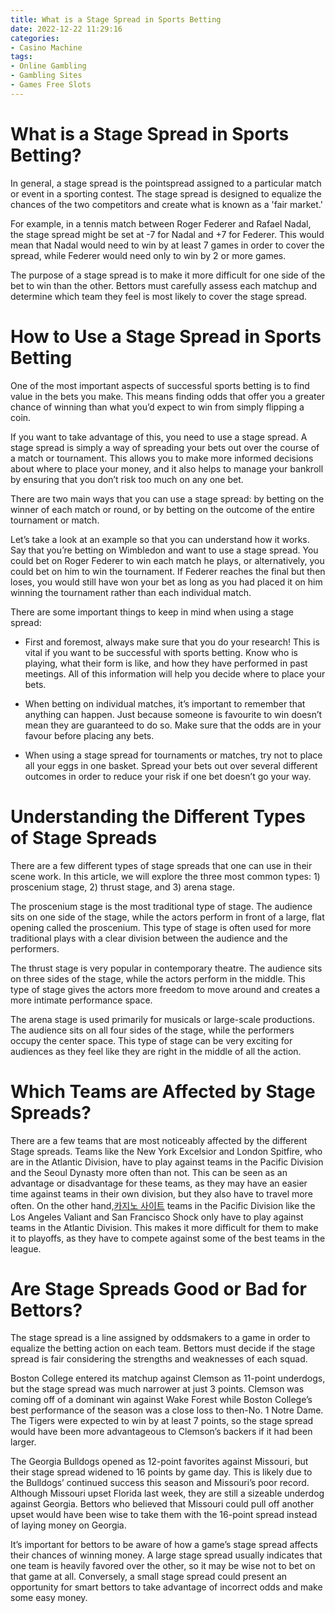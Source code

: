 ```yaml
---
title: What is a Stage Spread in Sports Betting
date: 2022-12-22 11:29:16
categories:
- Casino Machine
tags:
- Online Gambling
- Gambling Sites
- Games Free Slots
---
```



#  What is a Stage Spread in Sports Betting?

In general, a stage spread is the pointspread assigned to a particular match or event in a sporting contest. The stage spread is designed to equalize the chances of the two competitors and create what is known as a 'fair market.'

For example, in a tennis match between Roger Federer and Rafael Nadal, the stage spread might be set at -7 for Nadal and +7 for Federer. This would mean that Nadal would need to win by at least 7 games in order to cover the spread, while Federer would need only to win by 2 or more games.

The purpose of a stage spread is to make it more difficult for one side of the bet to win than the other. Bettors must carefully assess each matchup and determine which team they feel is most likely to cover the stage spread.

#  How to Use a Stage Spread in Sports Betting

One of the most important aspects of successful sports betting is to find value in the bets you make. This means finding odds that offer you a greater chance of winning than what you’d expect to win from simply flipping a coin.

If you want to take advantage of this, you need to use a stage spread. A stage spread is simply a way of spreading your bets out over the course of a match or tournament. This allows you to make more informed decisions about where to place your money, and it also helps to manage your bankroll by ensuring that you don’t risk too much on any one bet.

There are two main ways that you can use a stage spread: by betting on the winner of each match or round, or by betting on the outcome of the entire tournament or match.

Let’s take a look at an example so that you can understand how it works. Say that you’re betting on Wimbledon and want to use a stage spread. You could bet on Roger Federer to win each match he plays, or alternatively, you could bet on him to win the tournament. If Federer reaches the final but then loses, you would still have won your bet as long as you had placed it on him winning the tournament rather than each individual match.

There are some important things to keep in mind when using a stage spread:

- First and foremost, always make sure that you do your research! This is vital if you want to be successful with sports betting. Know who is playing, what their form is like, and how they have performed in past meetings. All of this information will help you decide where to place your bets.

- When betting on individual matches, it’s important to remember that anything can happen. Just because someone is favourite to win doesn’t mean they are guaranteed to do so. Make sure that the odds are in your favour before placing any bets.

- When using a stage spread for tournaments or matches, try not to place all your eggs in one basket. Spread your bets out over several different outcomes in order to reduce your risk if one bet doesn’t go your way.

#  Understanding the Different Types of Stage Spreads 

There are a few different types of stage spreads that one can use in their scene work. In this article, we will explore the three most common types: 1) proscenium stage, 2) thrust stage, and 3) arena stage.

The proscenium stage is the most traditional type of stage. The audience sits on one side of the stage, while the actors perform in front of a large, flat opening called the proscenium. This type of stage is often used for more traditional plays with a clear division between the audience and the performers.

The thrust stage is very popular in contemporary theatre. The audience sits on three sides of the stage, while the actors perform in the middle. This type of stage gives the actors more freedom to move around and creates a more intimate performance space.

The arena stage is used primarily for musicals or large-scale productions. The audience sits on all four sides of the stage, while the performers occupy the center space. This type of stage can be very exciting for audiences as they feel like they are right in the middle of all the action.

#  Which Teams are Affected by Stage Spreads? 

There are a few teams that are most noticeably affected by the different Stage spreads. Teams like the New York Excelsior and London Spitfire, who are in the Atlantic Division, have to play against teams in the Pacific Division and the Seoul Dynasty more often than not. This can be seen as an advantage or disadvantage for these teams, as they may have an easier time against teams in their own division, but they also have to travel more often. On the other hand,[카지노 사이트](https://choegocasino.com/) teams in the Pacific Division like the Los Angeles Valiant and San Francisco Shock only have to play against teams in the Atlantic Division. This makes it more difficult for them to make it to playoffs, as they have to compete against some of the best teams in the league.

#  Are Stage Spreads Good or Bad for Bettors?

The stage spread is a line assigned by oddsmakers to a game in order to equalize the betting action on each team. Bettors must decide if the stage spread is fair considering the strengths and weaknesses of each squad.

Boston College entered its matchup against Clemson as 11-point underdogs, but the stage spread was much narrower at just 3 points. Clemson was coming off of a dominant win against Wake Forest while Boston College’s best performance of the season was a close loss to then-No. 1 Notre Dame. The Tigers were expected to win by at least 7 points, so the stage spread would have been more advantageous to Clemson’s backers if it had been larger.

The Georgia Bulldogs opened as 12-point favorites against Missouri, but their stage spread widened to 16 points by game day. This is likely due to the Bulldogs’ continued success this season and Missouri’s poor record. Although Missouri upset Florida last week, they are still a sizeable underdog against Georgia. Bettors who believed that Missouri could pull off another upset would have been wise to take them with the 16-point spread instead of laying money on Georgia.

It’s important for bettors to be aware of how a game’s stage spread affects their chances of winning money. A large stage spread usually indicates that one team is heavily favored over the other, so it may be wise not to bet on that game at all. Conversely, a small stage spread could present an opportunity for smart bettors to take advantage of incorrect odds and make some easy money.